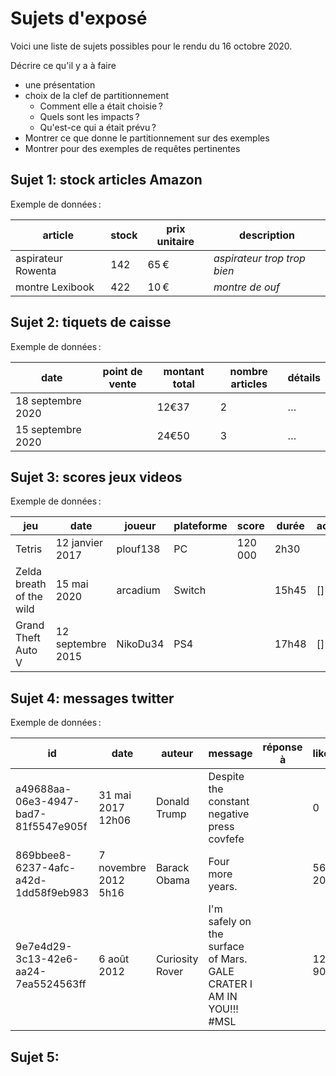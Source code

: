 # Sujets d'exposé

Voici une liste de sujets possibles pour le rendu du 16 octobre 2020.

Décrire ce qu'il y a à faire
- une présentation
- choix de la clef de partitionnement
  - Comment elle a était choisie ?
  - Quels sont les impacts ?
  - Qu'est-ce qui a était prévu ?
- Montrer ce que donne le partitionnement sur des exemples
- Montrer pour des exemples de requêtes pertinentes

## Sujet 1: stock articles Amazon

Exemple de données :

| article | stock | prix unitaire | description |
|---|---|---|---|
| aspirateur Rowenta | 142 | 65 € | _aspirateur trop trop bien_ |
| montre Lexibook | 422 | 10 € | _montre de ouf_ |

## Sujet 2: tiquets de caisse

Exemple de données :

| date | point de vente | montant total | nombre articles | détails |
|---|---|---|---|---|
| 18 septembre 2020 | | 12€37 | 2 | … |
| 15 septembre 2020 | | 24€50 | 3 | … |

## Sujet 3: scores jeux videos

Exemple de données :

| jeu | date | joueur | plateforme | score | durée | achievements | pourcentage |
|---|---|---|---|---|---|---|---|
| Tetris | 12 janvier 2017 | plouf138 | PC | 120 000 | 2h30 | | |
| Zelda breath of the wild | 15 mai 2020 | arcadium | Switch | | 15h45 | [] | 76% |
| Grand Theft Auto V | 12 septembre 2015 | NikoDu34 | PS4 | | 17h48 | [] | 97% |

## Sujet 4: messages twitter

Exemple de données :

| id | date | auteur | message | réponse à | likes | retweet |
|---|---|---|---|---|---|---|
| a49688aa-06e3-4947-bad7-81f5547e905f | 31 mai 2017 12h06 | Donald Trump | Despite the constant negative press covfefe | | 0 | 0 |
| 869bbee8-6237-4afc-a42d-1dd58f9eb983 | 7 novembre 2012 5h16 | Barack Obama | Four more years. |  | 562 200 | 853 400 |
| 9e7e4d29-3c13-42e6-aa24-7ea5524563ff | 6 août 2012 | Curiosity Rover | I'm safely on the surface of Mars. GALE CRATER I AM IN YOU!!! #MSL | | 12 900 | 57 900 |

## Sujet 5: